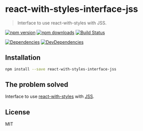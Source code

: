# react-with-styles-interface-jss

> Interface to use react-with-styles with JSS.

[![npm version](https://img.shields.io/npm/v/react-with-styles-interface-jss.svg?style=flat-square)](https://www.npmjs.com/package/react-with-styles-interface-jss)
[![npm downloads](https://img.shields.io/npm/dm/react-with-styles-interface-jss.svg?style=flat-square)](https://www.npmjs.com/package/react-with-styles-interface-jss)
[![Build Status](https://travis-ci.org/oliviertassinari/react-with-styles-interface-jss.svg?branch=master)](https://travis-ci.org/oliviertassinari/react-with-styles-interface-jss)

[![Dependencies](https://img.shields.io/david/oliviertassinari/react-with-styles-interface-jss.svg?style=flat-square)](https://david-dm.org/oliviertassinari/react-with-styles-interface-jss)
[![DevDependencies](https://img.shields.io/david/dev/oliviertassinari/react-with-styles-interface-jss.svg?style=flat-square)](https://david-dm.org/oliviertassinari/react-with-styles-interface-jss#info=devDependencies&view=list)

## Installation

```sh
npm install --save react-with-styles-interface-jss
```

## The problem solved

Interface to use [react-with-styles](https://github.com/airbnb/react-with-styles) with [JSS](https://github.com/cssinjs/jss).

## License

MIT
